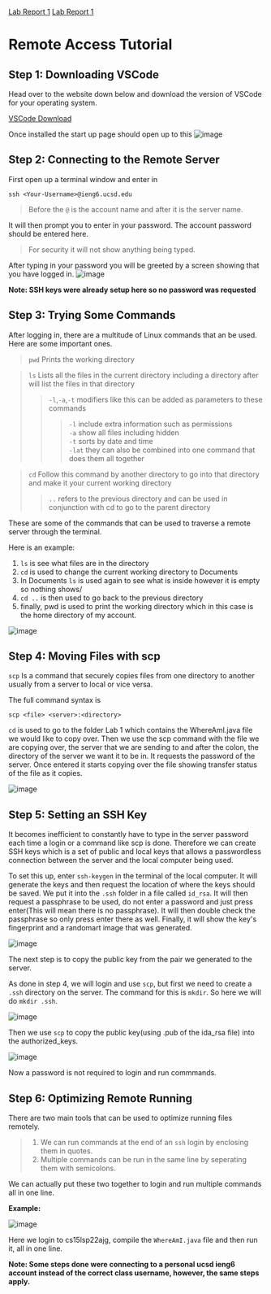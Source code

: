 [Lab Report 1](lab-report-1-week-2.html)
[Lab Report 1](https://shoumilsarkar.github.io/cse15l-lab-reports/lab-report-1-week-2.html)


# Remote Access Tutorial

## Step 1: Downloading VSCode
Head over to the website down below and download the version of VSCode for your operating system.

[VSCode Download](https://code.visualstudio.com/)

Once installed the start up page should open up to this
![image](./VSCode%20Start%20Page.png)

## Step 2: Connecting to the Remote Server

First open up a terminal window and enter in

`ssh <Your-Username>@ieng6.ucsd.edu`

> Before the `@` is the account name and after it is the server name.

It will then prompt you to enter in your password. The account password should be entered here.

> For security it will not show anything being typed.

After typing in your password you will be greeted by a screen showing that you have logged in.
![image](./SSH%20Login.png)

**Note: SSH keys were already setup here so no password was requested**


## Step 3: Trying Some Commands

After logging in, there are a multitude of Linux commands that an be used. Here are some important ones.

>`pwd` Prints the working directory 

>`ls` Lists all the files in the current directory including a directory after will list the files in that directory
>>`-l`,`-a`,`-t` modifiers like this can be added as parameters to these commands  
>>>`-l` include extra information such as permissions  
>>>`-a` show all files including hidden  
>>>`-t` sorts by date and time  
>>`-lat` they can also be combined into one command that does them all together

>`cd` Follow this command by another directory to go into that directory and make it your current working directory  
>>`..` refers to the previous directory and can be used in conjunction with cd to go to the parent directory

These are some of the commands that can be used to traverse a remote server through the terminal.

Here is an example:
1. `ls` is see what files are in the directory
2. `cd` is used to change the current working directory to Documents
3. In Documents `ls` is used again to see what is inside however it is empty so nothing shows/
4. `cd ..` is then used to go back to the previous directory
5. finally, pwd is used to print the working directory which in this case is the home directory of my account.

![image](./Command%20Test.png)


## Step 4: Moving Files with scp

`scp` Is a command that securely copies files from one directory to another usually from a server to local or vice versa.

The full command syntax is

`scp <file> <server>:<directory>`

`cd` is used to go to the folder Lab 1 which contains the WhereAmI.java file we would like to copy over. Then we use the scp command with the file we are copying over, the server that we are sending to and after the colon, the directory of the server we want it to be in. It requests the password of the server. Once entered it starts copying over the file showing transfer status of the file as it copies.

![image](./SCP%20Screenshot.png)

## Step 5: Setting an SSH Key
It becomes inefficient to constantly have to type in the server password each time a login or a command like scp is done. Therefore we can create SSH keys which is a set of public and local keys that allows a passwordless connection between the server and the local computer being used.

To set this up, enter `ssh-keygen` in the terminal of the local computer. It will generate the keys and then request the location of where the keys should be saved. We put it into the `.ssh` folder in a file called `id_rsa`. It will then request a passphrase to be used, do not enter a password and just press enter(This will mean there is no passphrase). It will then double check the passphrase so only press enter there as well. Finally, it will show the key's fingerprint and a randomart image that was generated.

![image](./SSH%20Keygen.png)

The next step is to copy the public key from the pair we generated to the server.

As done in step 4, we will login and use `scp`, but first we need to create a `.ssh` directory on the server. The command for this is `mkdir`. So here we will do `mkdir .ssh`.

![image](./mkdir%20Screenshot.png)

Then we use `scp` to copy the public key(using .pub of the ida_rsa file) into the authorized_keys.

![image](./SCP%20SSH%20Keys%20.png)

Now a password is not required to login and run commmands.


## Step 6: Optimizing Remote Running

There are two main tools that can be used to optimize running files remotely.

> 1. We can run commands at the end of an `ssh` login by enclosing them in quotes.
> 2. Multiple commands can be run in the same line by seperating them with semicolons.

We can actually put these two together to login and run multiple commands all in one line.

 **Example:**

![image](./Optimized%20Commands%20Screenshot.png)

Here we login to cs15lsp22ajg, compile the `WhereAmI.java` file and then run it, all in one line.


**Note: Some steps done were connecting to a personal ucsd ieng6 account instead of the correct class username, however, the same steps apply.**